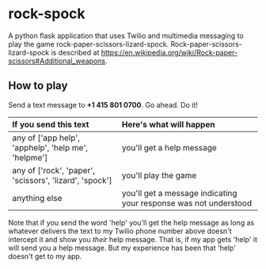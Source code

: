 # rock-spock

A python flask application that uses Twilio and multimedia messaging to play the game rock-paper-scissors-lizard-spock.  Rock-paper-scissors-lizard-spock is described at <https://en.wikipedia.org/wiki/Rock-paper-scissors#Additional_weapons>.

## How to play

Send a text message to **+1 415 801 0700**.  Go ahead.  Do it!

| If you send this text | Here's what will happen |
| :-------------------- |:------------------------|
| any of ['app help', 'apphelp', 'help me', 'helpme'] | you'll get a help message |
| any of ['rock', 'paper', 'scissors', 'lizard', 'spock']  | you'll play the game |
| anything else | you'll get a message indicating your response was not understood |

Note that if you send the word 'help' you'll get the help message as long as whatever delivers the text to my Twilio phone number above doesn't intercept it and show you *their* help message.  That is, if my app gets 'help' it will send you a help message.  But my experience has been that 'help' doesn't get to my app.
